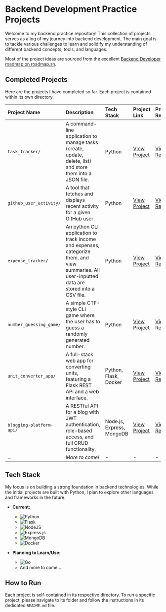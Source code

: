 # Backend Development Practice Projects

Welcome to my backend practice repository! This collection of projects serves as a log of my journey into backend development. The main goal is to tackle various challenges to learn and solidify my understanding of different backend concepts, tools, and languages.

Most of the project ideas are sourced from the excellent [Backend Developer roadmap on roadmap.sh](https://roadmap.sh/backend/projects).

## Completed Projects

Here are the projects I have completed so far. Each project is contained within its own directory.

| Project Name            | Description                                                                                              | Tech Stack                        | Project Link                                       | Project Requirement                                    |
| :---------------------- | :------------------------------------------------------------------------------------------------------- | :-------------------------------- | :---------------------------------------------- | :---------------------------------------------- |
| `task_tracker/`         | A command-line application to manage tasks (create, update, delete, list) and store them into a JSON file. | Python                            | [View Project](./task_tracker/)                 | [View Requirement](https://roadmap.sh/projects/task-tracker)                 |
| `github_user_activity/` | A tool that fetches and displays recent activity for a given GitHub user.                                | Python                            | [View Project](./github_user_activity/)         | [View Requirement](https://roadmap.sh/projects/github-user-activity)         |
| `expense_tracker/`      | An python CLI application to track income and expenses, categorize them, and view summaries. All user-inputted data are stored into a CSV file. | Python                            | [View Project](./expense_tracker/)              | [View Requirement](https://roadmap.sh/projects/expense-tracker)              |
| `number_guessing_game/` | A simple CTF-style CLI game where the user has to guess a randomly generated number.                     | Python                            | [View Project](./number_guessing_game/)         | [View Requirement](https://roadmap.sh/projects/number-guessing-game)         |
| `unit_converter_app/`   | A full-stack web app for converting units, featuring a Flask REST API and a web interface.               | Python, Flask, Docker             | [View Project](./unit_converter_app/)           | [View Requirement](https://roadmap.sh/projects/unit-converter)           |
| `blogging-platform-api/`     | A RESTful API for a blog with JWT authentication, role-based access, and full CRUD functionality.        | Node.js, Express, MongoDB         | [View Project](./blog-platform-api/)             | [View Requirement](https://roadmap.sh/projects/blogging-platform-api)              |
| ...                     | *More to come!* | -                                 | -                                               | -                                               |


## Tech Stack

My focus is on building a strong foundation in backend technologies. While the initial projects are built with Python, I plan to explore other languages and frameworks in the future.

* **Current:**
    * ![Python](https://img.shields.io/badge/python-3670A0?style=for-the-badge&logo=python&logoColor=ffdd54)
    * ![Flask](https://img.shields.io/badge/flask-%23000.svg?style=for-the-badge&logo=flask&logoColor=white)
    * ![NodeJS](https://img.shields.io/badge/node.js-6DA55F?style=for-the-badge&logo=node.js&logoColor=white)
    * ![Express.js](https://img.shields.io/badge/express.js-%23404d59.svg?style=for-the-badge&logo=express&logoColor=%2361DAFB)
    * ![MongoDB](https://img.shields.io/badge/MongoDB-4EA94B?style=for-the-badge&logo=mongodb&logoColor=white)
    * ![Docker](https://img.shields.io/badge/docker-%230db7ed.svg?style=for-the-badge&logo=docker&logoColor=white)

* **Planning to Learn/Use:**
    * ![Go](https://img.shields.io/badge/go-%2300ADD8.svg?style=for-the-badge&logo=go&logoColor=white)
    * And more to come...

## How to Run

Each project is self-contained in its respective directory. To run a specific project, please navigate to its folder and follow the instructions in its dedicated `README.md` file.